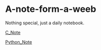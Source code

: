 # A-note-form-a-weeb
Nothing special, just a daily notebook.

[C_Note](https://github.com/MXYLR/A-note-from-a-weeb/blob/master/C)

[Python_Note](https://github.com/MXYLR/A-note-from-a-weeb/blob/master/Python)
